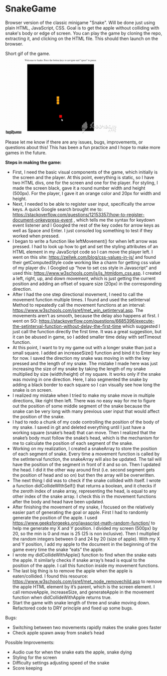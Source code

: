 # SnakeGame
Browser version of the classic minigame "Snake". Will be done just using plain HTML, JavaScript, CSS. Goal is to get the apple without colliding with snake's body or edge of screen.
You can play the game by cloning the repo, extracting it, and clicking on the HTML file. This should then launch on the browser.

Short gif of the game.
![](GameDemo.gif)

Please let me know if there are any issues, bugs, improvements, or questions about this! This has been a fun practice and I hope to make more games in the future.

**Steps in making the game:** 
* First, I need the basic visual components of the game, which initially is the screen and the player. At this point, everything is static, so I have two HTML divs, one for the screen and one for the player. For styling, I made the screen black, gave it a round number width and height (500px). For the player, I gave it an orange color and 20px for width and height.
* Next, I needed to be able to register user input, specifically the arrow keys. A quick Google search brought me to: https://stackoverflow.com/questions/12153357/how-to-register-document-onkeypress-event , which tells me the syntax for keydown event listener and I Googled the rest of the key codes for arrow keys as well as Space and Enter. I just consoled log something to test if they worked when pressed.
* I began to write a function like leftMovement() for when left arrow was pressed. I had to look up how to get and set the styling attributes of an HTML element in my JavaScript code so I can move the player left. I went on this site: https://zellwk.com/blog/css-values-in-js/ and found their getComputedStyle code working like a charm for getting css value of my player div. I Googled up “how to set css style in Javascript” and used this: https://www.w3schools.com/js/js_htmldom_css.asp. I created a left, right, up, and down movement, which is just getting the current position and adding an offset of square size (20px) in the corresponding direction.
* After I had the one step directional movement, I need to call the movement function multiple times. I found and used the setInterval Method to repeatedly call the movement functions at an interval: https://www.w3schools.com/jsref/met_win_setinterval.asp. The movements aren’t as smooth, because the delay also happens at first. I went on SO: https://stackoverflow.com/questions/6685396/execute-the-setinterval-function-without-delay-the-first-time which suggested I just call the function directly the first time. It was a great suggestion, but it can be abused in game, so I added smaller time delay with setTimeout function.
* At this point, I want to try my game out with a longer snake than just a small square. I added an increaseSize() function and bind it to Enter key for now. I saved the direction my snake was moving in with the key pressed and the length of my snake. The mistake I made here was just increasing the size of my snake by taking the length of my snake multiplied by size (width/height) of my square. It works only if the snake was moving in one direction. Here, I also segmented the snake by adding a black border to each square so I can visually see how long the snake is on screen.
* I realized my mistake when I tried to make my snake move in multiple directions, like right then left. There was no easy way for me to figure out the position of some middle segment of the snake because the snake can be very long with many previous user input that would affect the position of the snake.
* I had to redo a chunk of my code controlling the position of the body of my snake. I saved in git and deleted everything until I just have a working square (snake’s head) that can move. Then I realized that the snake’s body must follow the snake’s head, which is the mechanism for me to calculate the position of each segment of the snake.
* Working on my realization, I created a snakeArray to store the position of each segment of snake. Every time a movement function is called by the setInterval function, the snakeArray will also be updated. The tail will have the position of the segment in front of it and so on. Then I updated the head. I did it the other way around first (i.e. second segment gets the position of head and so on) but then the array will be overwritten.
* The next thing I did was to check if the snake collided with itself. I wrote a function didCollideWIthSelf() that returns a boolean, and it checks if the zeroth index of snake array, representing the head, is equal to any other index of the snake array. I check this in the movement functions after the body and head have been updated.
* After finishing the movement of my snake, I focused on the relatively easier part of generating the goal or apple. First I had to randomly generate the position of the apple. I used https://www.geeksforgeeks.org/javascript-math-random-function/ to help me generate my X and Y position. I divided my screen (500px) by 20, so the min is 0 and max is 25 (25 is non inclusive). Then I multiplied the random integers between 0 and 24 by 20 (size of apple). With my X and Y position, I add my apple to the document in the beginning of the game every time the snake “eats” the apple.
* I wrote my didCollideWithApple() function to find when the snake eats the apple. It similarly checks if snake array’s head is equal to the position of the apple. I call this function inside my movement functions.
* The last big thing is to remove the apple when the apple is eaten/collided. I found this resource: https://www.w3schools.com/jsref/met_node_removechild.asp to remove the apple HTML element by it’s parent, which is the screen element. I call removeApple, increaseSize, and generateApple in the movement function when didCollideWithApple returns true.
* Start the game with snake length of three and snake moving down. Refactored code to DRY principle and fixed up some bugs.

Bugs:
* Switching between two movements rapidly makes the snake goes faster
* Check apple spawn away from snake’s head

Possible Improvements:
* Audio cue for when the snake eats the apple, snake dying
* Styling for the screen
* Difficulty settings adjusting speed of the snake
* Score keeping

